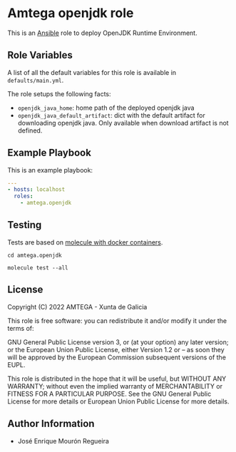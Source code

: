 # Amtega openjdk role

This is an [Ansible](http://www.ansible.com) role to deploy OpenJDK Runtime Environment.

## Role Variables

A list of all the default variables for this role is available in `defaults/main.yml`.

The role setups the following facts:

- `openjdk_java_home`: home path of the deployed openjdk java
- `openjdk_java_default_artifact`: dict with the default artifact for downloading openjdk java. Only available when download artifact is not defined.

## Example Playbook

This is an example playbook:

``` yaml
---
- hosts: localhost
  roles:  
    - amtega.openjdk
```

## Testing

Tests are based on [molecule with docker containers](https://molecule.readthedocs.io/en/latest/installation.html).

```shell
cd amtega.openjdk

molecule test --all
```

## License

Copyright (C) 2022 AMTEGA - Xunta de Galicia

This role is free software: you can redistribute it and/or modify it under the terms of:

GNU General Public License version 3, or (at your option) any later version; or the European Union Public License, either Version 1.2 or – as soon they will be approved by the European Commission ­subsequent versions of the EUPL.

This role is distributed in the hope that it will be useful, but WITHOUT ANY WARRANTY; without even the implied warranty of MERCHANTABILITY or FITNESS FOR A PARTICULAR PURPOSE.  See the GNU General Public License for more details or European Union Public License for more details.

## Author Information

- José Enrique Mourón Regueira
